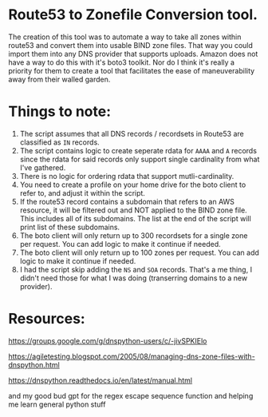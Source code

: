 # Route53 to Zonefile Conversion tool.

The creation of this tool was to automate a way to take all zones within route53 and convert them into usable BIND zone files. That way you could import them into any DNS provider that supports uploads. Amazon does not have a way to do this with it's boto3 toolkit. Nor do I think it's really a priority for them to create a tool that facilitates the ease of maneuverability away from their walled garden. 

# Things to note:

1) The script assumes that all DNS records / recordsets in Route53 are classified as `IN` records.
2) The script contains logic to create seperate rdata for `AAAA` and `A` records since the rdata for said records only support single cardinality from what I've gathered.
3) There is no logic for ordering rdata that support mutli-cardinality.
4) You need to create a profile on your home drive for the boto client to refer to, and adjust it within the script.
5) If the route53 record contains a subdomain that refers to an AWS resource, it will be filtered out and NOT applied to the BIND zone file. This includes all of its subdomains. The list at the end of the script will print list of these subdomains. 
6) The boto client will only return up to 300 recordsets for a single zone per request. You can add logic to make it continue if needed. 
7) The boto client will only return up to 100 zones per request. You can add logic to make it continue if needed.
8) I had the script skip adding the `NS` and `SOA` records. That's a me thing, I didn't need those for what I was doing (transerring domains to a new provider).

# Resources:

https://groups.google.com/g/dnspython-users/c/-jivSPKIElo


https://agiletesting.blogspot.com/2005/08/managing-dns-zone-files-with-dnspython.html


https://dnspython.readthedocs.io/en/latest/manual.html


and my good bud gpt for the regex escape sequence function and helping me learn general python stuff
